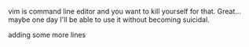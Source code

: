 vim is command line editor and you want to kill yourself for that. Great... maybe one day I'll be able to use it without becoming suicidal.

adding some more lines